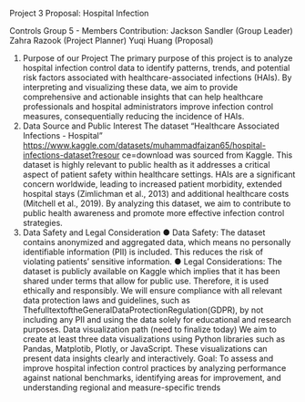 Project 3 Proposal: Hospital Infection  

Controls
Group 5 - Members Contribution:
Jackson Sandler (Group Leader)
Zahra Razook (Project Planner)
Yuqi Huang (Proposal)
1. Purpose of our Project
The primary purpose of this project is to analyze hospital infection control data to identify
patterns, trends, and potential risk factors associated with healthcare-associated
infections (HAIs). By interpreting and visualizing these data, we aim to provide
comprehensive and actionable insights that can help healthcare professionals and
hospital administrators improve infection control measures, consequentially reducing the
incidence of HAIs.
2. Data Source and Public Interest
The dataset “Healthcare Associated Infections - Hospital”
https://www.kaggle.com/datasets/muhammadfaizan65/hospital-infections-dataset?resour
ce=download was sourced from Kaggle.
This dataset is highly relevant to public health as it addresses a critical aspect of patient
safety within healthcare settings. HAIs are a significant concern worldwide, leading to
increased patient morbidity, extended hospital stays (Zimlichman et al., 2013) and
additional healthcare costs (Mitchell et al., 2019). By analyzing this dataset, we aim to
contribute to public health awareness and promote more effective infection control
strategies.
3. Data Safety and Legal Consideration
● Data Safety: The dataset contains anonymized and aggregated data, which means no
personally identifiable information (PII) is included. This reduces the risk of violating
patients’ sensitive information.
● Legal Considerations: The dataset is publicly available on Kaggle which implies that it
has been shared under terms that allow for public use. Therefore, it is used ethically and
responsibly. We will ensure compliance with all relevant data protection laws and
guidelines, such as ThefulltextoftheGeneralDataProtectionRegulation(GDPR), by not
including any PII and using the data solely for educational and research purposes.
Data visualization path (need to finalize today)
We aim to create at least three data visualizations using Python libraries such as Pandas,
Matplotib, Plotly, or JavaScript. These visualizations can present data insights clearly and
interactively.
Goal:
To assess and improve hospital infection control practices by analyzing performance against
national benchmarks, identifying areas for improvement, and understanding regional and
measure-specific trends
